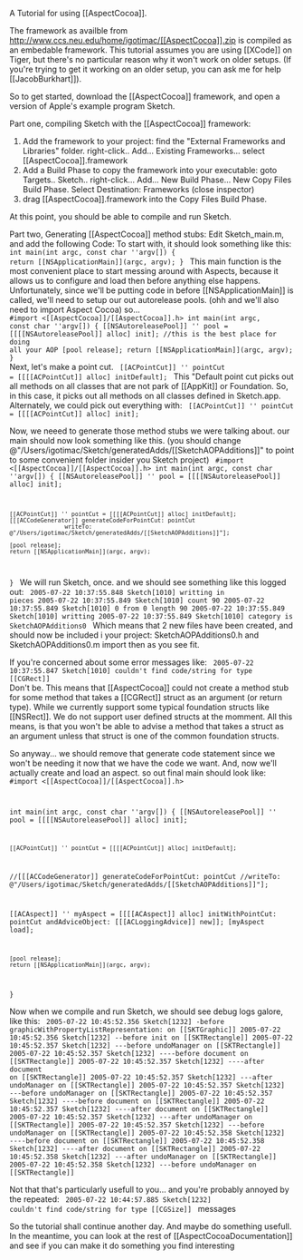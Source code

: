 A Tutorial for using [[AspectCocoa]].

The framework as availble from http://www.ccs.neu.edu/home/igotimac/[[AspectCocoa]].zip is compiled as an embedable framework.  This tutorial assumes you are using [[XCode]] on Tiger, but there's no particular reason why it won't work on older setups. (If you're trying to get it working on an older setup, you can ask me for help [[JacobBurkhart]]). 

So to get started, download the [[AspectCocoa]] framework, and open a version of Apple's example program Sketch.

Part one, compiling Sketch with the [[AspectCocoa]] framework:
1. Add the framework to your project:
find the "External Frameworks and Libraries" folder. right-click.. Add... Existing Frameworks... select [[AspectCocoa]].framework
2. Add a Build Phase to copy the framework into your executable:
goto Targets.. Sketch.. right-click... Add... New Build Phase... New Copy Files Build Phase.
Select Destination: Frameworks
(close inspector)
3. drag [[AspectCocoa]].framework into the Copy Files Build Phase.

At this point, you should be able to compile and run Sketch.

Part two, Generating [[AspectCocoa]] method stubs:
Edit Sketch_main.m, and add the following Code:
To start with, it should look something like this:
<code>
int main(int argc, const char ''argv[]) {
    return [[NSApplicationMain]](argc, argv);
}
</code>
This main function is the most convenient place to start messing around with Aspects, because it allows us to configure and load then before anything else happens.
Unfortunately, since we'll be putting code in before [[NSApplicationMain]] is called, we'll need to setup our out autorelease pools. (ohh and we'll also need to import Aspect Cocoa)
so...
<code>
#import <[[AspectCocoa]]/[[AspectCocoa]].h>
int main(int argc, const char ''argv[]) {
    [[NSAutoreleasePool]] '' pool = [[[[NSAutoreleasePool]] alloc] init];
    //this is the best place for doing all your AOP
    [pool release];
    return [[NSApplicationMain]](argc, argv);
}
</code>
Next, let's make a point cut.
<code>
    [[ACPointCut]] '' pointCut = [[[[ACPointCut]] alloc] initDefault];
</code>
This "Default point cut picks out all methods on all classes that are not park of [[AppKit]] or Foundation.  So, in this case, it picks out all methods on all classes defined in Sketch.app.
Alternately, we could pick out everything with:
<code>
    [[ACPointCut]] '' pointCut = [[[[ACPointCut]] alloc] init];
</code>

Now, we neeed to generate those method stubs we were talking about. our main should now look something like this.  (you should change @"/Users/igotimac/Sketch/generatedAdds/[[SketchAOPAdditions]]" to point to some convenient folder insider you Sketch project)
<code>
#import <[[AspectCocoa]]/[[AspectCocoa]].h>
int main(int argc, const char ''argv[]) {
    [[NSAutoreleasePool]] '' pool = [[[[NSAutoreleasePool]] alloc] init];

    [[ACPointCut]] '' pointCut = [[[[ACPointCut]] alloc] initDefault];
    [[[ACCodeGenerator]] generateCodeForPointCut: pointCut 
                    writeTo: @"/Users/igotimac/Sketch/generatedAdds/[[SketchAOPAdditions]]"];

    [pool release];
    return [[NSApplicationMain]](argc, argv);
}
</code>
We will run Sketch, once. and we should see something like this logged out:
<code>
2005-07-22 10:37:55.848 Sketch[1010] writting in pieces
2005-07-22 10:37:55.849 Sketch[1010] count 90
2005-07-22 10:37:55.849 Sketch[1010] 0 from 0 length 90
2005-07-22 10:37:55.849 Sketch[1010] writting
2005-07-22 10:37:55.849 Sketch[1010] category is SketchAOPAdditions0
</code>
Which means that 2 new files have been created, and should now be included i your project:
SketchAOPAdditions0.h and SketchAOPAdditions0.m
import then as you see fit.

If you're concerned about some error messages like: 
<code>
2005-07-22 10:37:55.847 Sketch[1010] couldn't find code/string for type [[CGRect]]
</code>
Don't be.  This means that [[AspectCocoa]] could not create a method stub for some method that takes a [[CGRect]] struct as an argument (or return type).  While we currently support some typical foundation structs like [[NSRect]]. We do not support user defined structs at the momment.  All this means, is that you won't be able to advise a method that takes a struct as an argument unless that struct is one of the common foundation structs.

So anyway... we should remove that generate code statement since we won't be needing it now that we have the code we want.
And, now we'll actually create and load an aspect.
so out final main should look like:
<code>
#import <[[AspectCocoa]]/[[AspectCocoa]].h>

int main(int argc, const char ''argv[]) {
    [[NSAutoreleasePool]] '' pool = [[[[NSAutoreleasePool]] alloc] init];

    [[ACPointCut]] '' pointCut = [[[[ACPointCut]] alloc] initDefault];
   //[[[ACCodeGenerator]] generateCodeForPointCut: pointCut 
   //writeTo: @"/Users/igotimac/Sketch/generatedAdds/[[SketchAOPAdditions]]"];
   
   [[ACAspect]] '' myAspect = [[[[ACAspect]] alloc] initWithPointCut: pointCut 
                               andAdviceObject: [[[ACLoggingAdvice]] new]];
   [myAspect load];

    [pool release];
    return [[NSApplicationMain]](argc, argv);
}
</code>

Now when we compile and run Sketch, we should see debug logs galore, like this:
<code>
2005-07-22 10:45:52.356 Sketch[1232] -before graphicWithPropertyListRepresentation: on [[SKTGraphic]]
2005-07-22 10:45:52.356 Sketch[1232] --before init on [[SKTRectangle]]
2005-07-22 10:45:52.357 Sketch[1232] ---before undoManager on [[SKTRectangle]]
2005-07-22 10:45:52.357 Sketch[1232] ----before document on [[SKTRectangle]]
2005-07-22 10:45:52.357 Sketch[1232] ----after document on [[SKTRectangle]]
2005-07-22 10:45:52.357 Sketch[1232] ---after undoManager on [[SKTRectangle]]
2005-07-22 10:45:52.357 Sketch[1232] ---before undoManager on [[SKTRectangle]]
2005-07-22 10:45:52.357 Sketch[1232] ----before document on [[SKTRectangle]]
2005-07-22 10:45:52.357 Sketch[1232] ----after document on [[SKTRectangle]]
2005-07-22 10:45:52.357 Sketch[1232] ---after undoManager on [[SKTRectangle]]
2005-07-22 10:45:52.357 Sketch[1232] ---before undoManager on [[SKTRectangle]]
2005-07-22 10:45:52.358 Sketch[1232] ----before document on [[SKTRectangle]]
2005-07-22 10:45:52.358 Sketch[1232] ----after document on [[SKTRectangle]]
2005-07-22 10:45:52.358 Sketch[1232] ---after undoManager on [[SKTRectangle]]
2005-07-22 10:45:52.358 Sketch[1232] ---before undoManager on [[SKTRectangle]]
</code>


Not that that's particularly usefull to you... and you're probably annoyed by the repeated:
<code>
2005-07-22 10:44:57.885 Sketch[1232] couldn't find code/string for type [[CGSize]]
</code>
messages


So the tutorial shall continue another day. And maybe do something usefull. In the meantime, you can look at the rest of [[AspectCocoaDocumentation]] and see if you can make it do something you find interesting